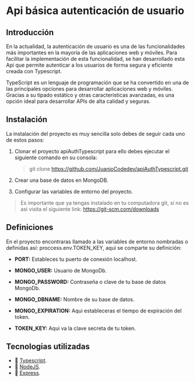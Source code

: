 # Api básica autenticación de usuario

## **Introducción**

En la actualidad, la autenticación de usuario es una de las funcionalidades más importantes en la mayoría de las aplicaciones web y móviles. Para facilitar la implementación de esta funcionalidad, se han desarrollado esta Api que permite autenticar a los usuarios de forma segura y eficiente creada con Typescript.

TypeScript es un lenguaje de programación que se ha convertido en una de las principales opciones para desarrollar aplicaciones web y móviles. Gracias a su tipado estático y otras características avanzadas, es una opción ideal para desarrollar APIs de alta calidad y seguras.

## **Instalación**

La instalación del proyecto es muy sencilla solo debes de seguir cada uno de estos pasos:

1. Clonar el proyecto apiAuthTypescript para ello debes ejecutar el siguiente comando en su consola:

   > git clone https://github.com/JuanjoCodedev/apiAuthTypescript.git

2. Crear una base de datos en MongoDB.

3. Configurar las variables de entorno del proyecto.

> Es importante que ya tengas instalado en tu computadora git, sí no es asi visita el siguiente link: https://git-scm.com/downloads

## **Definiciones**

En el proyecto encontraras llamado a las variables de entorno nombradas o definidas así: proccess.env.TOKEN_KEY, aqui se comparte su definición:

- **PORT:** Estableces tu puerto de conexión localhost.

- **MONGO_USER:** Usuario de MongoDb.

- **MONGO_PASSWORD:** Contraseña o clave de tu base de datos MongoDb.

- **MONGO_DBNAME:** Nombre de su base de datos.

- **MONGO_EXPIRATION:** Aqui estableceras el tiempo de expiración del token.

- **TOKEN_KEY:** Aqui va la clave secreta de tu token.

## Tecnologias utilizadas

- :rocket: [Typescript](https://www.typescriptlang.org/docs/handbook/typescript-in-5-minutes.html).
- :rocket: [NodeJS](https://nodejs.org/en/docs).
- :rocket: [Express](https://expressjs.com/es/starter/installing.html).
